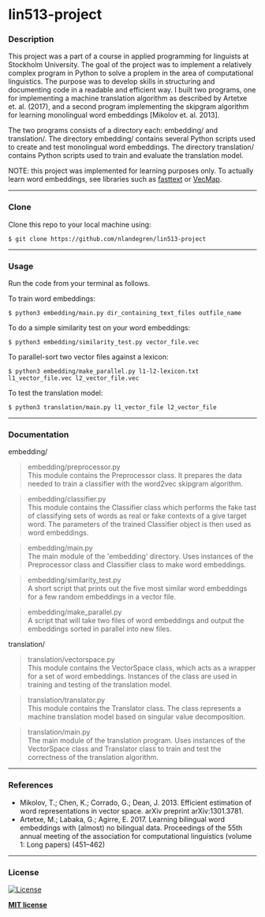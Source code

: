 # lin513-project

### Description
This project was a part of a course in applied programming for linguists at Stockholm University. The goal of the project was to implement a relatively complex program in Python to solve a proplem in the area of computational linguistics. The purpose was to develop skills in structuring and documenting code in a readable and efficient way. I built two programs, one for implementing a machine translation algorithm as described by Artetxe et.  al.  (2017), and a second program implementing the skipgram algorithm for learning monolingual word embeddings [Mikolov et.  al.  2013].

The two programs consists of a directory each: embedding/ and translation/. The directory embedding/ contains several Python scripts used to create and test monolingual word embeddings. The directory translation/ contains Python scripts used to train and evaluate the translation model.

NOTE: this project was implemented for learning purposes only. To actually learn word embeddings, see libraries such as [fasttext](https://fasttext.cc/) or [VecMap](https://github.com/artetxem/vecmap).

---

### Clone
Clone this repo to your local machine using:
```
$ git clone https://github.com/nlandegren/lin513-project
```
---

### Usage
Run the code from your terminal as follows.

To train word embeddings:
```
$ python3 embedding/main.py dir_containing_text_files outfile_name
```
To do a simple similarity test on your word embeddings:
```
$ python3 embedding/similarity_test.py vector_file.vec
```
To parallel-sort two vector files against a lexicon:
```
$ python3 embedding/make_parallel.py l1-l2-lexicon.txt l1_vector_file.vec l2_vector_file.vec
```
To test the translation model:
```
$ python3 translation/main.py l1_vector_file l2_vector_file
```
---
### Documentation

embedding/
> embedding/preprocessor.py\
This module contains the Preprocessor class. It prepares the data needed to train a classifier with the word2vec skipgram algorithm.

> embedding/classifier.py\
This module contains the Classifier class which performs the fake tast of classifying sets of words as real or fake contexts of a give target word. The parameters of the trained Classifier object is then used as word embeddings.

> embedding/main.py\
The main module of the 'embedding' directory. Uses instances of the Preprocessor class and Classifier class to make word embeddings.

> embedding/similarity_test.py\
A short script that prints out the five most similar word embeddings for a few random embeddings in a vector file.

> embedding/make_parallel.py\
A script that will take two files of word embeddings and output the embeddings sorted in parallel into new files.

translation/

> translation/vectorspace.py\
This module contains the VectorSpace class, which acts as a wrapper for a set of word embeddings. Instances of the class are used in training and testing of the translation model.

> translation/translator.py\
This module contains the Translator class. The class represents a machine translation model based on singular value decomposition.

> translation/main.py\
The main module of the translation program. Uses instances of the VectorSpace class and Translator class to train and test the correctness of the translation algorithm.
---

### References
- Mikolov, T.; Chen, K.; Corrado, G.; Dean, J. 2013. Efficient estimation of word representations in vector space.
arXiv preprint arXiv:1301.3781.
- Artetxe, M.; Labaka, G.; Agirre, E. 2017. Learning bilingual word embeddings with (almost) no bilingual data. 
Proceedings of the 55th annual meeting of the association for computational linguistics (volume 1:  Long papers) (451–462)
---
### License

[![License](http://img.shields.io/:license-mit-blue.svg?style=flat-square)](http://badges.mit-license.org)

**[MIT license](http://opensource.org/licenses/mit-license.php)**
